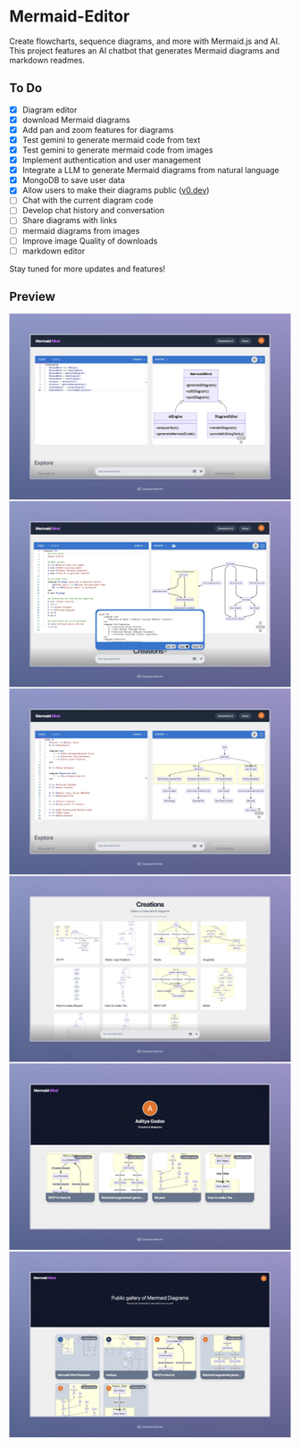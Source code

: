 # Mermaid-Editor

Create flowcharts, sequence diagrams, and more with Mermaid.js and AI. This project features an AI chatbot that generates Mermaid diagrams and markdown readmes.

## To Do

- [x] Diagram editor
- [x] download Mermaid diagrams
- [x] Add pan and zoom features for diagrams
- [x] Test gemini to generate mermaid code from text
- [x] Test gemini to generate mermaid code from images
- [x] Implement authentication and user management
- [x] Integrate a LLM to generate Mermaid diagrams from natural language
- [x] MongoDB to save user data
- [x] Allow users to make their diagrams public ([v0.dev](https://v0.dev/))
- [ ] Chat with the current diagram code
- [ ] Develop chat history and conversation
- [ ] Share diagrams with links
- [ ] mermaid diagrams from images
- [ ] Improve image Quality of downloads
- [ ] markdown editor

Stay tuned for more updates and features!

## Preview

![Mermaid V1 Demo](/assets/mermaidmind.jpeg)
![Mermaid V1 Demo](/assets/mermaidmind7.jpeg)
![Mermaid V1 Demo](/assets/mermaidmind2.jpeg)
![Mermaid V1 Demo](/assets/mermaidmind3.jpeg)
![Mermaid V1 Demo](/assets/mermaidmind5.jpeg)
![Mermaid V1 Demo](/assets/mermaidmind6.jpeg)

<!-- ![Mermaid V1 Demo](/assets/mermaidmind4.jpeg) -->
